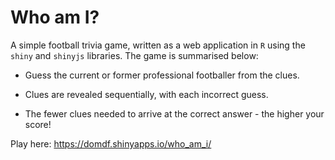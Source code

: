 # Who am I?

A simple football trivia game, written as a web application in `R` using the `shiny` and `shinyjs` libraries. The game is summarised below:

- Guess the current or former professional footballer from the clues.

 - Clues are revealed sequentially, with each incorrect guess.

 - The fewer clues needed to arrive at the correct answer - the higher your score!

Play here: https://domdf.shinyapps.io/who_am_i/

